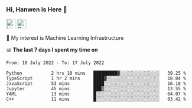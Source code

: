 ### Hi, Hanwen is Here 👋
<p>
	<a href="https://www.linkedin.com/in/liu-hanwen/"><img src="https://img.shields.io/badge/@hanwen-0A66C2?style=flat&logo=LinkedIn&logoColor=white" alt="Linkedin"  height="25px"/></a> 
	<a href="https://scholar.google.com/citations?user=HDF0su0AAAAJ"><img src="https://img.shields.io/badge/scholar-4385FE.svg?&style=plastic&logo=google-scholar&logoColor=white" alt="Google Scholar" height="25px"> </a>
</p>
🌱 My interest is Machine Learning Infrastructure

📊 **The last 7 days I spent my time on** 
<!--START_SECTION:waka-->

```text
From: 10 July 2022 - To: 17 July 2022

Python           2 hrs 10 mins   █████████▓░░░░░░░░░░░░░░░   39.25 %
TypeScript       1 hr 2 mins     ████▓░░░░░░░░░░░░░░░░░░░░   18.84 %
JavaScript       53 mins         ████░░░░░░░░░░░░░░░░░░░░░   16.18 %
Jupyter          45 mins         ███▒░░░░░░░░░░░░░░░░░░░░░   13.55 %
YAML             13 mins         █░░░░░░░░░░░░░░░░░░░░░░░░   04.07 %
C++              11 mins         █░░░░░░░░░░░░░░░░░░░░░░░░   03.42 %
```

<!--END_SECTION:waka-->


<!--
**david990917/david990917** is a ✨ _special_ ✨ repository because its `README.md` (this file) appears on your GitHub profile.

Here are some ideas to get you started:

- 🔭 I’m currently working on ...
- 🌱 I’m currently learning ...
- 👯 I’m looking to collaborate on ...
- 🤔 I’m looking for help with ...
- 💬 Ask me about ...
- 📫 How to reach me: ...
- 😄 Pronouns: ...
- ⚡ Fun fact: ...
-->
